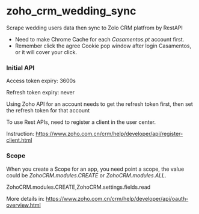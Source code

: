 # zoho_crm_wedding_sync
Scrape wedding users data then sync to Zolo CRM platfrom by RestAPI

* Need to make Chrome Cache for each _Casamentos.pt_ account first.
* Remember click the agree Cookie pop window after login Casamentos, or it will cover your click.

### Initial API
Access token expiry: 3600s

Refresh token expiry: never

Using Zoho API for an account needs to get the refresh token first, then set the refresh token for that account

To use Rest APIs, need to register a client in the user center. 

Instruction: https://www.zoho.com.cn/crm/help/developer/api/register-client.html

### Scope
When you create a Scope for an app, you need point a scope, the value could be _ZohoCRM.modules.CREATE_ or _ZohoCRM.modules.ALL_.

ZohoCRM.modules.CREATE,ZohoCRM.settings.fields.read

More details in: https://www.zoho.com.cn/crm/help/developer/api/oauth-overview.html